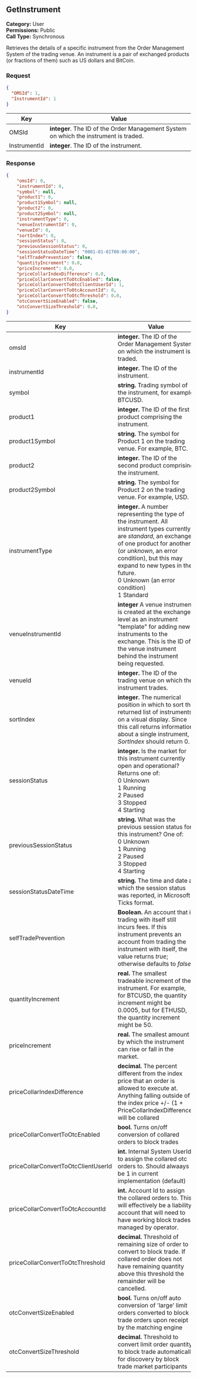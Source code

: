 ## GetInstrument

**Category:** User<br />**Permissions:** Public<br />**Call Type:** Synchronous

Retrieves the details of a specific instrument from the Order Management System of the trading venue. An instrument is a pair of exchanged products (or fractions of them) such as US dollars and BitCoin.

### Request

```json
{
  "OMSId": 1,
  "InstrumentId": 1 
}
```

| Key          | Value                                                        |
| ------------ | ------------------------------------------------------------ |
| OMSId        | **integer**. The ID of the Order Management System on which the instrument is traded. |
| InstrumentId | **integer**. The ID of the instrument.                       |

### Response

```json
{
    "omsId": 0,
    "instrumentId": 0,
    "symbol": null,
    "product1": 0,
    "product1Symbol": null,
    "product2": 0,
    "product2Symbol": null,
    "instrumentType": 0,
    "venueInstrumentId": 0,
    "venueId": 0,
    "sortIndex": 0,
    "sessionStatus": 0,
    "previousSessionStatus": 0,
    "sessionStatusDateTime": "0001-01-01T00:00:00",
    "selfTradePrevention": false,
    "quantityIncrement": 0.0,
    "priceIncrement": 0.0,
    "priceCollarIndexDifference": 0.0,
    "priceCollarConvertToOtcEnabled": false,
    "priceCollarConvertToOtcClientUserId": 1,
    "priceCollarConvertToOtcAccountId": 0,
    "priceCollarConvertToOtcThreshold": 0.0,
    "otcConvertSizeEnabled": false,
    "otcConvertSizeThreshold": 0.0,
}
```

| Key                   | Value                                                        |
| --------------------- | ------------------------------------------------------------ |
| omsId                 | **integer.** The ID of the Order Management System on which the instrument is traded. |
| instrumentId          | **integer.** The ID of the instrument.                       |
| symbol                | **string.** Trading symbol of the instrument, for example BTCUSD. |
| product1              | **integer.** The ID of the first product comprising the instrument. |
| product1Symbol        | **string.** The symbol for Product 1 on the trading venue. For example, BTC. |
| product2              | **integer.** The ID of the second product comprising the instrument. |
| product2Symbol        | **string.** The symbol for Product 2 on the trading venue. For example, USD. |
| instrumentType        | **integer.** A number representing the type of the instrument. All instrument types currently are *standard*, an exchange of one product for another (or *unknown*, an error condition), but this may expand to new types in the future.<br />0 Unknown (an error condition)<br />1 Standard |
| venueInstrumentId     | **integer** A venue instrument is created at the exchange level as an instrument "template" for adding new instruments to the exchange. This is the ID of the venue instrument behind the instrument being requested. |
| venueId               | **integer.** The ID of the trading venue on which the instrument trades. |
| sortIndex             | **integer.** The numerical position in which to sort the returned list of instruments on a visual display. Since this call returns information about a single instrument, *SortIndex* should return 0. |
| sessionStatus         | **integer.** Is the market for this instrument currently open and operational? Returns one of:<br />0 Unknown<br />1 Running<br />2 Paused<br />3 Stopped<br />4 Starting |
| previousSessionStatus | **string.** What was the previous session status for this instrument? One of:<br />0 Unknown<br />1 Running<br />2 Paused<br />3 Stopped<br />4 Starting |
| sessionStatusDateTime | **string.**  The time and date at which the session status was reported, in Microsoft Ticks format. |
| selfTradePrevention   | **Boolean.** An account that is trading with itself still incurs fees. If this instrument prevents an account from trading the instrument with itself, the value returns *true*; otherwise defaults to *false*. |
| quantityIncrement     | **real.** The smallest tradeable increment of the instrument. For example, for BTCUSD, the quantity increment might be 0.0005, but for ETHUSD, the quantity increment might be 50. |
| priceIncrement        | **real.** The smallest amount by which the instrument can rise or fall in the market.  |
| priceCollarIndexDifference | **decimal.** The percent different from the index price that an order is allowed to execute at. Anything falling outside of the index price +/- (1 + PriceCollarIndexDifference) will be collared |
| priceCollarConvertToOtcEnabled | **bool.** Turns on/off conversion of collared orders to block trades |
| priceCollarConvertToOtcClientUserId | **int.** Internal System UserId to assign the collared otc orders to. Should alwaays be 1 in current implementation (default) |
| priceCollarConvertToOtcAccountId | **int.** Account Id to assign the collared orders to. This will effectively be a liability account that will need to have working block trades managed by operator. |
| priceCollarConvertToOtcThreshold | **decimal.** Threshold of remaining size of order to convert to block trade. If collared order does not have remaining quantity above this threshold the remainder will be cancelled. |
| otcConvertSizeEnabled | **bool.** Turns on/off auto conversion of 'large' limit orders converted to block trade orders upon receipt by the matching engine |
| otcConvertSizeThreshold | **decimal.** Threshold to convert limit order quantity to block trade automatically for discovery by block trade market participants |

